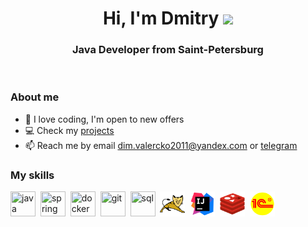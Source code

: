 <div id="header" align="center">
    <h1>Hi, I'm  Dmitry <img src="https://media.giphy.com/media/hvRJCLFzcasrR4ia7z/giphy.gif" width="30px"/> </h1>
    <h3>Java Developer from Saint-Petersburg</h3>
<img src="https://komarev.com/ghpvc/?username=DmitreeV&style=flat-square&color=000000" alt=""/>
</div>

### About me
- 📄 I love coding, I'm open to new offers
- 💻 Check my [projects](https://github.com/DmitreeV?tab=repositories)
- 📫 Reach me by email dim.valercko2011@yandex.com or [telegram](https://t.me/dmitryvalerko)

### My skills

<img src="https://cdn.jsdelivr.net/gh/devicons/devicon/icons/java/java-original.svg" title="java" width="40" height="40"/>&nbsp;
<img src="https://cdn.jsdelivr.net/gh/devicons/devicon/icons/spring/spring-original.svg" title="spring" width="40" height="40"/>&nbsp;
<img src="https://cdn.jsdelivr.net/gh/devicons/devicon/icons/docker/docker-original.svg" title="docker" width="40" height="40"/>&nbsp;
<img src="https://cdn.jsdelivr.net/gh/devicons/devicon/icons/git/git-plain.svg" title="git" width="40" height="40"/>&nbsp;
<img src="https://cdn.jsdelivr.net/gh/devicons/devicon/icons/postgresql/postgresql-original.svg" title="sql" width="40" height="40"/>&nbsp;
<img src="https://github.com/devicons/devicon/blob/v2.15.1/icons/tomcat/tomcat-original.svg" title="sql" width="40" height="40"/>&nbsp;
<img src="https://github.com/devicons/devicon/blob/v2.15.1/icons/intellij/intellij-original.svg" title="sql" width="40" height="40"/>&nbsp;
<img src="https://github.com/devicons/devicon/blob/v2.15.1/icons/redis/redis-original.svg" title="sql" width="40" height="40"/>&nbsp;
<img src="https://github.com/DmitreeV/DmitreeV/blob/main/image/67-37-papik-pro-p-logotip-1s-foto-41.svg" title="sql" width="40" height="40"/>&nbsp;


 
